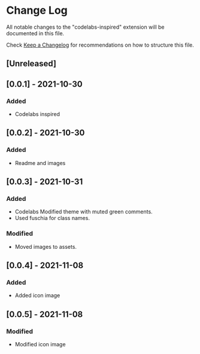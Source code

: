 # Change Log

All notable changes to the "codelabs-inspired" extension will be documented in this file.

Check [Keep a Changelog](http://keepachangelog.com/) for recommendations on how to structure this file.

## [Unreleased]

## [0.0.1] - 2021-10-30

### Added

- Codelabs inspired

## [0.0.2] - 2021-10-30

### Added

- Readme and images

## [0.0.3] - 2021-10-31

### Added

- Codelabs Modified theme with muted green comments.
- Used fuschia for class names.

### Modified

- Moved images to assets.

## [0.0.4] - 2021-11-08

### Added

- Added icon image


## [0.0.5] - 2021-11-08

### Modified

- Modified icon image